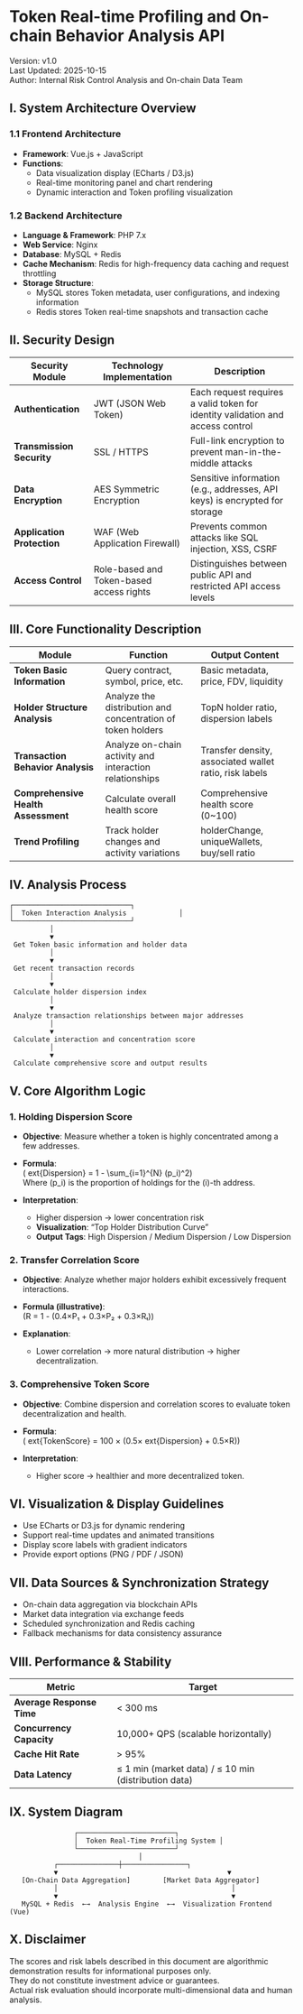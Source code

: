 
# Token Real-time Profiling and On-chain Behavior Analysis API

Version: v1.0  
Last Updated: 2025-10-15  
Author: Internal Risk Control Analysis and On-chain Data Team

## I. System Architecture Overview

### 1.1 Frontend Architecture
- **Framework**: Vue.js + JavaScript
- **Functions**:
  - Data visualization display (ECharts / D3.js)
  - Real-time monitoring panel and chart rendering
  - Dynamic interaction and Token profiling visualization

### 1.2 Backend Architecture
- **Language & Framework**: PHP 7.x
- **Web Service**: Nginx
- **Database**: MySQL + Redis
- **Cache Mechanism**: Redis for high-frequency data caching and request throttling
- **Storage Structure**:
  - MySQL stores Token metadata, user configurations, and indexing information
  - Redis stores Token real-time snapshots and transaction cache

## II. Security Design

| Security Module  | Technology Implementation   | Description                                             |
|------------------|-----------------------------|---------------------------------------------------------|
| **Authentication** | JWT (JSON Web Token)        | Each request requires a valid token for identity validation and access control |
| **Transmission Security** | SSL / HTTPS              | Full-link encryption to prevent man-in-the-middle attacks |
| **Data Encryption** | AES Symmetric Encryption   | Sensitive information (e.g., addresses, API keys) is encrypted for storage |
| **Application Protection** | WAF (Web Application Firewall) | Prevents common attacks like SQL injection, XSS, CSRF |
| **Access Control** | Role-based and Token-based access rights | Distinguishes between public API and restricted API access levels |

## III. Core Functionality Description

| Module                        | Function                                          | Output Content                                         |
|-------------------------------|--------------------------------------------------|-------------------------------------------------------|
| **Token Basic Information**    | Query contract, symbol, price, etc.              | Basic metadata, price, FDV, liquidity                |
| **Holder Structure Analysis**  | Analyze the distribution and concentration of token holders | TopN holder ratio, dispersion labels                  |
| **Transaction Behavior Analysis** | Analyze on-chain activity and interaction relationships | Transfer density, associated wallet ratio, risk labels |
| **Comprehensive Health Assessment** | Calculate overall health score                   | Comprehensive health score (0~100)                    |
| **Trend Profiling**            | Track holder changes and activity variations      | holderChange, uniqueWallets, buy/sell ratio          |

## IV. Analysis Process

```
┌─────────────────────────────┐
│  Token Interaction Analysis             │
└─────────────────────────────┘
          │
          ▼
 Get Token basic information and holder data
          │
          ▼
 Get recent transaction records
          │
          ▼
 Calculate holder dispersion index
          │
          ▼
 Analyze transaction relationships between major addresses
          │
          ▼
 Calculate interaction and concentration score
          │
          ▼
 Calculate comprehensive score and output results
```

## V. Core Algorithm Logic

### 1. Holding Dispersion Score
- **Objective**: Measure whether a token is highly concentrated among a few addresses.
- **Formula**:  
  \(	ext{Dispersion} = 1 - \sum_{i=1}^{N} (p_i)^2\)  
  Where \(p_i\) is the proportion of holdings for the \(i\)-th address.

- **Interpretation**:
  - Higher dispersion → lower concentration risk
  - **Visualization**: “Top Holder Distribution Curve”
  - **Output Tags**: High Dispersion / Medium Dispersion / Low Dispersion

### 2. Transfer Correlation Score
- **Objective**: Analyze whether major holders exhibit excessively frequent interactions.
- **Formula (illustrative)**:  
  \(R = 1 - (0.4×P₁ + 0.3×P₂ + 0.3×Rₜ)\)

- **Explanation**:
  - Lower correlation → more natural distribution → higher decentralization.

### 3. Comprehensive Token Score
- **Objective**: Combine dispersion and correlation scores to evaluate token decentralization and health.
- **Formula**:  
  \(	ext{TokenScore} = 100 × (0.5×	ext{Dispersion} + 0.5×R)\)

- **Interpretation**:
  - Higher score → healthier and more decentralized token.

## VI. Visualization & Display Guidelines
- Use ECharts or D3.js for dynamic rendering
- Support real-time updates and animated transitions
- Display score labels with gradient indicators
- Provide export options (PNG / PDF / JSON)

## VII. Data Sources & Synchronization Strategy
- On-chain data aggregation via blockchain APIs
- Market data integration via exchange feeds
- Scheduled synchronization and Redis caching
- Fallback mechanisms for data consistency assurance

## VIII. Performance & Stability

| Metric                | Target                                           |
|-----------------------|--------------------------------------------------|
| **Average Response Time**  | < 300 ms                                        |
| **Concurrency Capacity**   | 10,000+ QPS (scalable horizontally)            |
| **Cache Hit Rate**        | > 95%                                           |
| **Data Latency**          | ≤ 1 min (market data) / ≤ 10 min (distribution data) |

## IX. System Diagram

```
                ┌────────────────────────┐
                │  Token Real-Time Profiling System │
                └────────────────────────┘
                                │
           ┌───────────────┼────────────────┐
           ▼                                          ▼                                                       
   [On-Chain Data Aggregation]        [Market Data Aggregator]
           │                                           │                                                      
           ▼                                           ▼                                                     
   MySQL + Redis  ←→  Analysis Engine  ←→  Visualization Frontend (Vue)
```

## X. Disclaimer

The scores and risk labels described in this document are algorithmic demonstration results for informational purposes only.  
They do not constitute investment advice or guarantees.  
Actual risk evaluation should incorporate multi-dimensional data and human analysis.
